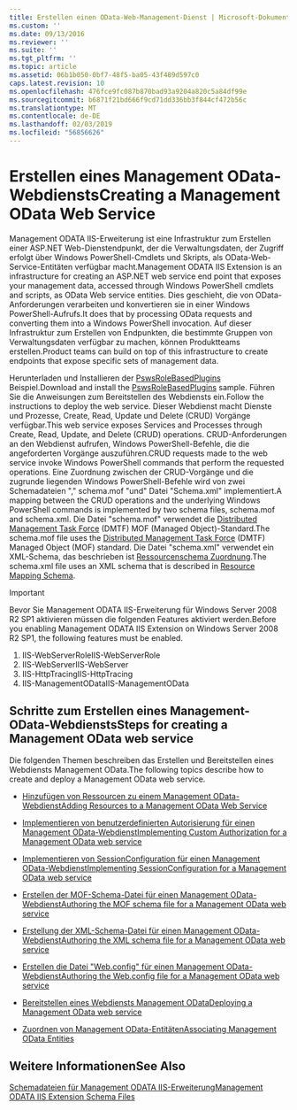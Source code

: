 ```yaml
---
title: Erstellen einen OData-Web-Management-Dienst | Microsoft-Dokumentation
ms.custom: ''
ms.date: 09/13/2016
ms.reviewer: ''
ms.suite: ''
ms.tgt_pltfrm: ''
ms.topic: article
ms.assetid: 06b1b050-0bf7-48f5-ba05-43f489d597c0
caps.latest.revision: 10
ms.openlocfilehash: 476fce9fc087b870bad93a9204a820c5a84df99e
ms.sourcegitcommit: b6871f21bd666f9cd71dd336bb3f844cf472b56c
ms.translationtype: MT
ms.contentlocale: de-DE
ms.lasthandoff: 02/03/2019
ms.locfileid: "56856626"
---
```

# <a name="creating-a-management-odata-web-service"></a><span data-ttu-id="2a786-102">Erstellen eines Management OData-Webdiensts</span><span class="sxs-lookup"><span data-stu-id="2a786-102">Creating a Management OData Web Service</span></span>

<span data-ttu-id="2a786-103">Management ODATA IIS-Erweiterung ist eine Infrastruktur zum Erstellen einer ASP.NET Web-Dienstendpunkt, der die Verwaltungsdaten, der Zugriff erfolgt über Windows PowerShell-Cmdlets und Skripts, als OData-Web-Service-Entitäten verfügbar macht.</span><span class="sxs-lookup"><span data-stu-id="2a786-103">Management ODATA IIS Extension is an infrastructure for creating an ASP.NET web service end point that exposes your management data, accessed through Windows PowerShell cmdlets and scripts, as OData Web service entities.</span></span> <span data-ttu-id="2a786-104">Dies geschieht, die von OData-Anforderungen verarbeiten und konvertieren sie in einer Windows PowerShell-Aufrufs.</span><span class="sxs-lookup"><span data-stu-id="2a786-104">It does that by processing OData requests and converting them into a Windows PowerShell invocation.</span></span> <span data-ttu-id="2a786-105">Auf dieser Infrastruktur zum Erstellen von Endpunkten, die bestimmte Gruppen von Verwaltungsdaten verfügbar zu machen, können Produktteams erstellen.</span><span class="sxs-lookup"><span data-stu-id="2a786-105">Product teams can build on top of this infrastructure to create endpoints that expose specific sets of management data.</span></span>

<span data-ttu-id="2a786-106">Herunterladen und Installieren der [PswsRoleBasedPlugins](https://code.msdn.microsoft.com:443/windowsdesktop/PswsRoleBasedPlugins-9c79b75a) Beispiel.</span><span class="sxs-lookup"><span data-stu-id="2a786-106">Download and install the [PswsRoleBasedPlugins](https://code.msdn.microsoft.com:443/windowsdesktop/PswsRoleBasedPlugins-9c79b75a) sample.</span></span> <span data-ttu-id="2a786-107">Führen Sie die Anweisungen zum Bereitstellen des Webdiensts ein.</span><span class="sxs-lookup"><span data-stu-id="2a786-107">Follow the instructions to deploy the web service.</span></span> <span data-ttu-id="2a786-108">Dieser Webdienst macht Dienste und Prozesse, Create, Read, Update und Delete (CRUD) Vorgänge verfügbar.</span><span class="sxs-lookup"><span data-stu-id="2a786-108">This web service exposes Services and Processes through Create, Read, Update, and Delete (CRUD) operations.</span></span> <span data-ttu-id="2a786-109">CRUD-Anforderungen an den Webdienst aufrufen, Windows PowerShell-Befehle, die die angeforderten Vorgänge auszuführen.</span><span class="sxs-lookup"><span data-stu-id="2a786-109">CRUD requests made to the web service invoke  Windows PowerShell commands that perform the requested operations.</span></span> <span data-ttu-id="2a786-110">Eine Zuordnung zwischen der CRUD-Vorgänge und die zugrunde liegenden Windows PowerShell-Befehle wird von zwei Schemadateien "," schema.mof "und" Datei "Schema.xml" implementiert.</span><span class="sxs-lookup"><span data-stu-id="2a786-110">A mapping between the CRUD operations and the underlying Windows PowerShell commands is implemented by two schema files, schema.mof and schema.xml.</span></span> <span data-ttu-id="2a786-111">Die Datei "schema.mof" verwendet die [Distributed Management Task Force](https://www.dmtf.org/) (DMTF) MOF (Managed Object)-Standard.</span><span class="sxs-lookup"><span data-stu-id="2a786-111">The schema.mof file uses the [Distributed Management  Task Force](https://www.dmtf.org/) (DMTF) Managed Object (MOF) standard.</span></span> <span data-ttu-id="2a786-112">Die Datei "schema.xml" verwendet ein XML-Schema, das beschrieben ist [Ressourcenschema Zuordnung](./resource-mapping-schema.md).</span><span class="sxs-lookup"><span data-stu-id="2a786-112">The schema.xml file uses an XML schema that is described in [Resource Mapping Schema](./resource-mapping-schema.md).</span></span>

> [!IMPORTANT]
> <span data-ttu-id="2a786-113">Bevor Sie Management ODATA IIS-Erweiterung für Windows Server 2008 R2 SP1 aktivieren müssen die folgenden Features aktiviert werden.</span><span class="sxs-lookup"><span data-stu-id="2a786-113">Before you enabling Management ODATA IIS Extension on Windows Server 2008 R2 SP1, the following features must be enabled.</span></span>
>
> 1.  <span data-ttu-id="2a786-114">IIS-WebServerRole</span><span class="sxs-lookup"><span data-stu-id="2a786-114">IIS-WebServerRole</span></span>
> 2.  <span data-ttu-id="2a786-115">IIS-WebServer</span><span class="sxs-lookup"><span data-stu-id="2a786-115">IIS-WebServer</span></span>
> 3.  <span data-ttu-id="2a786-116">IIS-HttpTracing</span><span class="sxs-lookup"><span data-stu-id="2a786-116">IIS-HttpTracing</span></span>
> 4.  <span data-ttu-id="2a786-117">IIS-ManagementOData</span><span class="sxs-lookup"><span data-stu-id="2a786-117">IIS-ManagementOData</span></span>

## <a name="steps-for-creating-a-management-odata-web-service"></a><span data-ttu-id="2a786-118">Schritte zum Erstellen eines Management-OData-Webdiensts</span><span class="sxs-lookup"><span data-stu-id="2a786-118">Steps for creating a Management OData web service</span></span>

<span data-ttu-id="2a786-119">Die folgenden Themen beschreiben das Erstellen und Bereitstellen eines Webdiensts Management OData.</span><span class="sxs-lookup"><span data-stu-id="2a786-119">The following topics describe how to create and deploy a Management OData web service.</span></span>

- [<span data-ttu-id="2a786-120">Hinzufügen von Ressourcen zu einem Management OData-Webdienst</span><span class="sxs-lookup"><span data-stu-id="2a786-120">Adding Resources to a Management OData Web Service</span></span>](./adding-resources-to-a-management-odata-web-service.md)

- [<span data-ttu-id="2a786-121">Implementieren von benutzerdefinierten Autorisierung für einen Management OData-Webdienst</span><span class="sxs-lookup"><span data-stu-id="2a786-121">Implementing Custom Authorization for a Management OData web service</span></span>](./implementing-custom-authorization-for-a-management-odata-web-service.md)

- [<span data-ttu-id="2a786-122">Implementieren von SessionConfiguration für einen Management OData-Webdienst</span><span class="sxs-lookup"><span data-stu-id="2a786-122">Implementing SessionConfiguration for a Management OData web service</span></span>](./implementing-sessionconfiguration-for-a-management-odata-web-service.md)

- [<span data-ttu-id="2a786-123">Erstellen der MOF-Schema-Datei für einen Management OData-Webdienst</span><span class="sxs-lookup"><span data-stu-id="2a786-123">Authoring the MOF schema file for a Management OData web service</span></span>](./authoring-the-mof-schema-file-for-a-management-odata-web-service.md)

- [<span data-ttu-id="2a786-124">Erstellung der XML-Schema-Datei für einen Management OData-Webdienst</span><span class="sxs-lookup"><span data-stu-id="2a786-124">Authoring the XML schema file for a Management OData web service</span></span>](./authoring-the-xml-schema-file-for-a-management-odata-web-service.md)

- [<span data-ttu-id="2a786-125">Erstellen die Datei "Web.config" für einen Management OData-Webdienst</span><span class="sxs-lookup"><span data-stu-id="2a786-125">Authoring the Web.config file for a Management OData web service</span></span>](./authoring-the-web-config-file-for-a-management-odata-web-service.md)

- [<span data-ttu-id="2a786-126">Bereitstellen eines Webdiensts Management OData</span><span class="sxs-lookup"><span data-stu-id="2a786-126">Deploying a Management OData web service</span></span>](./deploying-a-management-odata-web-service.md)

- [<span data-ttu-id="2a786-127">Zuordnen von Management OData-Entitäten</span><span class="sxs-lookup"><span data-stu-id="2a786-127">Associating Management OData Entities</span></span>](./associating-management-odata-entities.md)

## <a name="see-also"></a><span data-ttu-id="2a786-128">Weitere Informationen</span><span class="sxs-lookup"><span data-stu-id="2a786-128">See Also</span></span>

[<span data-ttu-id="2a786-129">Schemadateien für Management ODATA IIS-Erweiterung</span><span class="sxs-lookup"><span data-stu-id="2a786-129">Management ODATA IIS Extension Schema Files</span></span>](./management-odata-iis-extension-schema-files.md)
